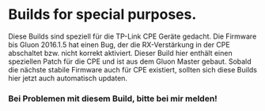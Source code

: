 # Builds for special purposes.

Diese Builds sind speziell für die TP-Link CPE Geräte gedacht. Die Firmware bis Gluon 2016.1.5 hat einen Bug, der die RX-Verstärkung in der CPE abschaltet bzw. nicht korrekt aktiviert. Dieser Build hier enthält einen speziellen Patch für die CPE und ist aus dem Gluon Master gebaut.
Sobald die nächste stabile Firmware auch für CPE existiert, sollten sich diese Builds hier jetzt auch automatisch updaten.

### Bei Problemen mit diesem Build, bitte bei mir melden!
